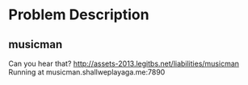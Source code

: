 
# Problem Description

## musicman

Can you hear that? http://assets-2013.legitbs.net/liabilities/musicman Running at musicman.shallweplayaga.me:7890
